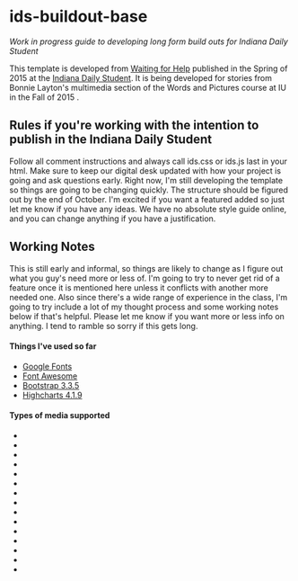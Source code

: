 # ids-buildout-base

<em>Work in progress guide to developing long form build outs for Indiana Daily Student</em>

<p>This template is developed from <a href="http://specials.idsnews.com/caps/">Waiting for Help</a> published in the Spring of 2015 at the <a href="http://www.idsnews.com">Indiana Daily Student</a>.
It is being developed for stories from Bonnie Layton's multimedia section of the Words and Pictures course at IU in the Fall of 2015 .</p>

<h2>Rules if you're working with the intention to publish in the Indiana Daily Student</h2>
<p>Follow all comment instructions and always call ids.css or ids.js last in your html. 
Make sure to keep our digital desk updated with how your project is going and ask questions early. 
Right now, I'm still developing the template so things are going to be changing quickly. The structure should be figured out
by the end of October. I'm excited if you want a featured added so just let me know if you have any ideas. We have no absolute style
guide online, and you can change anything if you have a justification.</p>

<h2>Working Notes</h2>
<p>This is still early and informal, so things are likely to change as I figure out what you guy's need more or less of.
I'm going to try to never get rid of a feature once it is mentioned here unless it conflicts with another more needed one.
Also since there's a wide range of experience in the class, I'm going to try include a lot of my thought process and some working notes 
below if that's helpful. Please let me know if you want more or less info on anything. I tend to ramble so sorry if this gets long.</p>

<h4>Things I've used so far</h4>
<ul>
<li><a href="https://www.google.com/fonts">Google Fonts</a></li>
<li><a href="https://fortawesome.github.io/Font-Awesome/">Font Awesome</a></li>
<li><a href="http://getbootstrap.com/getting-started/#download">Bootstrap 3.3.5<a></li>
<li><a href="http://www.highcharts.com/download">Highcharts 4.1.9</a></li>
</ul>

<h4>Types of media supported</h4>
<uL>
<li></li>
<li></li>
<li></li>
<li></li>
<li></li>
<li></li>
<li></li>
<li></li>
<li></li>
<li></li>
<li></li>
<li></li>
<li></li>
<li></li>
<li></li>
